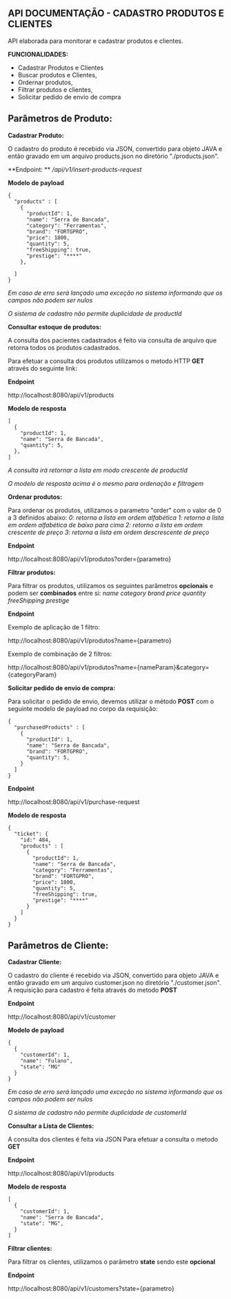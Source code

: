 ## **API DOCUMENTAÇÃO - CADASTRO PRODUTOS E CLIENTES**

API elaborada para monitorar e cadastrar produtos e clientes.


**FUNCIONALIDADES:**

* Cadastrar Produtos e Clientes
* Buscar produtos e Clientes,
* Ordernar produtos,
* Filtrar produtos e clientes,
* Solicitar pedido de envio de compra



## **Parâmetros de Produto:**

**Cadastrar Produto:**

O cadastro do produto é recebido via JSON, convertido para objeto JAVA e então gravado em um arquivo products.json no diretório "./products.json".

**Endpoint: ** 
_/api/v1/insert-products-request_

**Modelo de payload**

```
{
  "products" : [
    {
      "productId": 1,
      "name": "Serra de Bancada",
      "category": "Ferramentas",
      "brand": "FORTGPRO",
      "price": 1800,
      "quantity": 5,
      "freeShipping": true,
      "prestige": "****"
    },
        
  ]
}
```

*Em caso de erro será lançado uma exceção no sistema informando que os campos não podem ser nulos*

*O sistema de cadastro não permite duplicidade de productId*




**Consultar estoque de produtos:**

A consulta dos pacientes cadastrados é feito via consulta de arquivo que retorna todos os produtos cadastrados.

Para efetuar a consulta dos produtos utilizamos o metodo HTTP **GET** através do seguinte link:

**Endpoint**

http://localhost:8080/api/v1/products

**Modelo de resposta**

```
[
  {
    "productId": 1,
    "name": "Serra de Bancada",
    "quantity": 5,
  },        
]
```

*A consulta irá retornar a lista em modo crescente de productId*

*O modelo de resposta acima é o mesmo para ordenação e filtragem*




**Ordenar produtos:**

Para ordenar os produtos, utilizamos o parametro "order" com o valor de 0 a 3 definidos abaixo:
*0: retorna a lista em ordem alfabética*
*1: retorna a lista em ordem alfabética de baixo para cima*
*2: retorno a lista em ordem crescente de preço*
*3: retorna a lista em ordem descrescente de preço*

**Endpoint**

http://localhost:8080/api/v1/produtos?order={parametro}




**Filtrar produtos:**

Para filtrar os produtos, utilizamos os seguintes parâmetros **opcionais** e podem ser **combinados** entre si:
*name*
*category*
*brand*
*price*
*quantity*
*freeShipping*
*prestige*

**Endpoint**

Exemplo de aplicação de 1 filtro:

http://localhost:8080/api/v1/produtos?name={parametro}

Exemplo de combinação de 2 filtros:

http://localhost:8080/api/v1/produtos?name={nameParam}&category={categoryParam}



**Solicitar pedido de envio de compra:**

Para solicitar o pedido de envio, devemos utilizar o método **POST** com o seguinte modelo de payload no corpo da requisição:

```
{
  "purchasedProducts" : [
    {
      "productId": 1,
      "name": "Serra de Bancada",
      "brand": "FORTGPRO",
      "quantity": 5,
    }        
  ]
}
```

**Endpoint**

http://localhost:8080/api/v1/purchase-request

**Modelo de resposta**

```
{
  "ticket": {
    "id:" 484,
    "products" : [
      {
        "productId": 1,
        "name": "Serra de Bancada",
        "category": "Ferramentas",
        "brand": "FORTGPRO",
        "price": 1800,
        "quantity": 5,
        "freeShipping": true,
        "prestige": "****"
      }
    ]
  }
}
```




## **Parâmetros de Cliente:**


**Cadastrar Cliente:**

O cadastro do cliente é recebido via JSON, convertido para objeto JAVA e então gravado em um arquivo customer.json no diretório "./customer.json".
A requisição para cadastro é feita através do metodo **POST**

**Endpoint**

http://localhost:8080/api/v1/customer

**Modelo de payload**

```
{
  {
    "customerId": 1,
    "name": "Fulano",
    "state": "MG"
  }
}
```

*Em caso de erro será lançado uma exceção no sistema informando que os campos não podem ser nulos*

*O sistema de cadastro não permite duplicidade de customerId*



**Consultar a Lista de Clientes:**

A consulta dos clientes é feita via JSON
Para efetuar a consulta o metodo **GET**

**Endpoint**

http://localhost:8080/api/v1/products

**Modelo de resposta**

```
[
  {
    "customerId": 1,
    "name": "Serra de Bancada",
    "state": "MG",
  }        
]
```




**Filtrar clientes:**

Para filtrar os clientes, utilizamos o parâmetro **state** sendo este **opcional**

**Endpoint**

http://localhost:8080/api/v1/customers?state={parametro}

